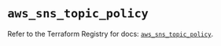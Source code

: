# `aws_sns_topic_policy`

Refer to the Terraform Registry for docs: [`aws_sns_topic_policy`](https://registry.terraform.io/providers/hashicorp/aws/4.54.0/docs/resources/sns_topic_policy).
